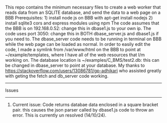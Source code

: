This repo contains the minimum necessary files to create a web worker that reads data from an SQLITE database, and send the data to a web page on a BBB
Prerequisites:   1) install node js on BBB with apt-get install nodejs
                 2) install sqlite3 cors and express modules using npm
The code assumes that the BBB is on 192.168.0.52: change this in dbase1.js to your own ip.
The code uses port 3050: change this in BOTH dbase_server.js and dbase1.js if you need to. 
The dbase_server code needs to be running in terminal on BBB while the web page can be loaded as normal.
In order to easily edit the code, I made a symlink from /var/www/html on the BBB to point at ~/example/templates, where I have all of the web resources that I/m working on.
The database location is ~/examples/C_BMS/test2.db: this can be changed in dbase_server to point at your database.
My thanks to https://stackoverflow.com/users/13086781/gp-adhikari who assisted greatly with geting the fetch and db_server code working.
**********************************
Issues
***********************************
1) Current issue: Code returns databae data enclosed in a square bracket pair. this causes the json parser called by dbase1.js code to throw an error.
   This is currently un resolved (14/10/24).
